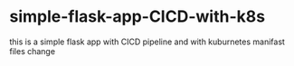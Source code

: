 # simple-flask-app-CICD-with-k8s
this is a simple flask app with CICD pipeline and with kuburnetes manifast files change 
